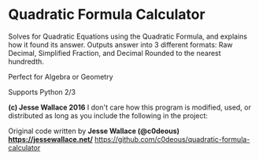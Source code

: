 <h1>Quadratic Formula Calculator</h1>
Solves for Quadratic Equations using the Quadratic Formula, and explains how it found its answer.  Outputs answer into 3 different formats: Raw Decimal, Simplified Fraction, and Decimal Rounded to the nearest hundredth.

Perfect for Algebra or Geometry


Supports Python 2/3

<b>(c) Jesse Wallace 2016</b>
I don't care how this program is modified, used, or distributed as long as you include the following in the project:

Original code written by <b>Jesse Wallace (@c0deous) https://jessewallace.net/</b>
https://github.com/c0deous/quadratic-formula-calculator
